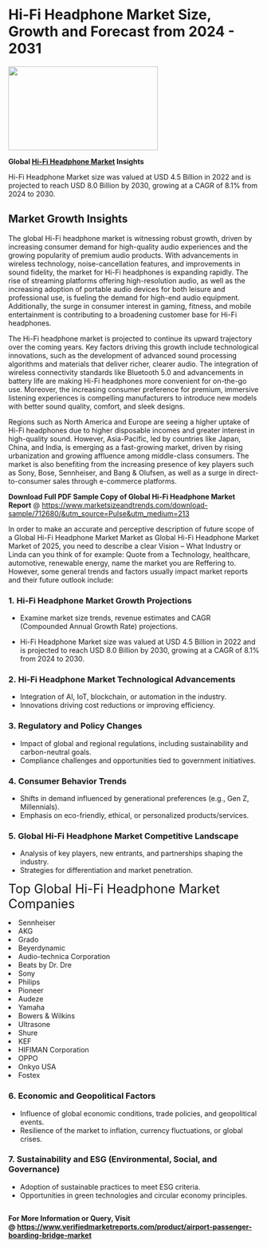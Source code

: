 <H1>Hi-Fi Headphone Market Size, Growth and Forecast from 2024 - 2031</H1><img class="aligncenter size-medium wp-image-584254" src="https://thirdeyenews.in/wp-content/uploads/2024/09/Global-Market-Research-300x168.jpeg" alt="" width="300" height="168" /><p><strong>Global&nbsp;<a href="https://www.marketsizeandtrends.com/download-sample/712680/&amp;utm_source=Pulse&amp;utm_medium=213">Hi-Fi Headphone Market</a> Insights</strong></p><p>Hi-Fi Headphone Market size was valued at USD 4.5 Billion in 2022 and is projected to reach USD 8.0 Billion by 2030, growing at a CAGR of 8.1% from 2024 to 2030.</p><p><h2>Market Growth Insights</h2> <p>The global Hi-Fi headphone market is witnessing robust growth, driven by increasing consumer demand for high-quality audio experiences and the growing popularity of premium audio products. With advancements in wireless technology, noise-cancellation features, and improvements in sound fidelity, the market for Hi-Fi headphones is expanding rapidly. The rise of streaming platforms offering high-resolution audio, as well as the increasing adoption of portable audio devices for both leisure and professional use, is fueling the demand for high-end audio equipment. Additionally, the surge in consumer interest in gaming, fitness, and mobile entertainment is contributing to a broadening customer base for Hi-Fi headphones.</p> <p></p> <p>The Hi-Fi headphone market is projected to continue its upward trajectory over the coming years. Key factors driving this growth include technological innovations, such as the development of advanced sound processing algorithms and materials that deliver richer, clearer audio. The integration of wireless connectivity standards like Bluetooth 5.0 and advancements in battery life are making Hi-Fi headphones more convenient for on-the-go use. Moreover, the increasing consumer preference for premium, immersive listening experiences is compelling manufacturers to introduce new models with better sound quality, comfort, and sleek designs.</p> <p>Regions such as North America and Europe are seeing a higher uptake of Hi-Fi headphones due to higher disposable incomes and greater interest in high-quality sound. However, Asia-Pacific, led by countries like Japan, China, and India, is emerging as a fast-growing market, driven by rising urbanization and growing affluence among middle-class consumers. The market is also benefiting from the increasing presence of key players such as Sony, Bose, Sennheiser, and Bang & Olufsen, as well as a surge in direct-to-consumer sales through e-commerce platforms.</p> <p></p><p><span class=""><strong>Download Full PDF Sample Copy of Global Hi-Fi Headphone Market Report</strong> @ <a href="https://www.marketsizeandtrends.com/download-sample/712680/&amp;utm_source=Pulse&amp;utm_medium=213" target="_blank">https://www.marketsizeandtrends.com/download-sample/712680/&amp;utm_source=Pulse&amp;utm_medium=213</a></span></p><p>In order to make an accurate and perceptive description of future scope of a Global&nbsp;Hi-Fi Headphone Market Market as Global&nbsp;Hi-Fi Headphone Market Market of 2025, you need to describe a clear Vision &ndash; What Industry or Linda can you think of for example: Quote from a Technology, healthcare, automotive, renewable energy, name the market you are Reffering to. However, some general trends and factors usually impact market reports and their future outlook include:</p><h3>1.&nbsp;<strong>Hi-Fi Headphone Market Growth Projections</strong></h3><ul><li>Examine market size trends, revenue estimates and CAGR (Compounded Annual Growth Rate) projections.</li><li><p>Hi-Fi Headphone Market size was valued at USD 4.5 Billion in 2022 and is projected to reach USD 8.0 Billion by 2030, growing at a CAGR of 8.1% from 2024 to 2030.</p></li></ul><h3>2.&nbsp;<strong>Hi-Fi Headphone Market Technological Advancements</strong></h3><ul><li>Integration of AI, IoT, blockchain, or automation in the industry.</li><li>Innovations driving cost reductions or improving efficiency.</li></ul><h3>3.&nbsp;<strong>Regulatory and Policy Changes</strong></h3><ul><li>Impact of global and regional regulations, including sustainability and carbon-neutral goals.</li><li>Compliance challenges and opportunities tied to government initiatives.</li></ul><h3>4.&nbsp;<strong>Consumer Behavior Trends</strong></h3><ul><li>Shifts in demand influenced by generational preferences (e.g., Gen Z, Millennials).</li><li>Emphasis on eco-friendly, ethical, or personalized products/services.</li></ul><h3>5.&nbsp;<strong>Global Hi-Fi Headphone Market Competitive Landscape</strong></h3><ul><li>Analysis of key players, new entrants, and partnerships shaping the industry.</li><li>Strategies for differentiation and market penetration.</li></ul><p data-pm-slice="1 1 []"><span style="color: inherit; font-family: inherit; font-size: 25px;">Top Global Hi-Fi Headphone Market Companies</span></p><div class="" data-test-id=""><p><li>Sennheiser</li><li> AKG</li><li> Grado</li><li> Beyerdynamic</li><li> Audio-technica Corporation</li><li> Beats by Dr. Dre</li><li> Sony</li><li> Philips</li><li> Pioneer</li><li> Audeze</li><li> Yamaha</li><li> Bowers & Wilkins</li><li> Ultrasone</li><li> Shure</li><li> KEF</li><li> HIFIMAN Corporation</li><li> OPPO</li><li> Onkyo USA</li><li> Fostex</li></p></div><h3>6.&nbsp;<strong>Economic and Geopolitical Factors</strong></h3><ul><li>Influence of global economic conditions, trade policies, and geopolitical events.</li><li>Resilience of the market to inflation, currency fluctuations, or global crises.</li></ul><h3>7.&nbsp;<strong>Sustainability and ESG (Environmental, Social, and Governance)</strong></h3><ul><li>Adoption of sustainable practices to meet ESG criteria.</li><li>Opportunities in green technologies and circular economy principles.</li></ul><h2><strong style="font-size: 14px;">For More Information or Query, Visit @&nbsp;</strong><a style="background-color: #ffffff; font-size: 14px;" href="https://www.marketsizeandtrends.com/report/hi-fi-headphone-market/" target="_blank">https://www.verifiedmarketreports.com/product/airport-passenger-boarding-bridge-market</a></h2>
